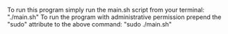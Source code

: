 To run this program simply run the main.sh script from your terminal: "./main.sh"
To run the program with administrative permission prepend the "sudo" attribute to the above command: "sudo ./main.sh"
